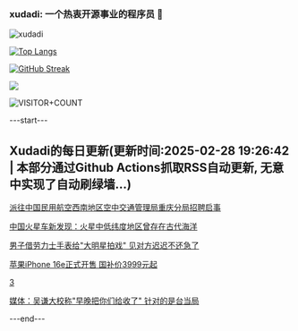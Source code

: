 ### xudadi: 一个热衷开源事业的程序员 👋

![xudadi](https://github-readme-stats-git-masterorgs-github-readme-stats-team.vercel.app/api?username=xudadi)

[![Top Langs](https://github-readme-stats.vercel.app/api/top-langs/?username=xudadi)](https://github.com/anuraghazra/github-readme-stats)

[![GitHub Streak](https://streak-stats.demolab.com?user=xudadi&locale=zh_Hans)](https://git.io/streak-stats)

![](https://raw.githubusercontent.com/xudadi/xudadi/main/assets/github-contribution-grid-snake.svg)

![VISITOR+COUNT](https://komarev.com/ghpvc/?username=xudadi&label=VISITOR+COUNT)


---start---

## Xudadi的每日更新(更新时间:2025-02-28 19:26:42 | 本部分通过Github Actions抓取RSS自动更新, 无意中实现了自动刷绿墙...)

[派往中国民用航空西南地区空中交通管理局重庆分局招聘启事](https://www.gongkaoleida.com/article/2304291)

[中国火星车新发现：火星中低纬度地区曾存在古代海洋](https://m.163.com/news/article/JPFQIMUF000189PS.html)

[男子借劳力士手表给"大明星拍戏" 见对方迟迟不还急了](https://m.163.com/news/article/JPFJTPVD0514R9OJ.html)

[苹果iPhone 16e正式开售 国补价3999元起](https://m.163.com/news/article/JPFQ6CPK0001899N.html)

[3](https://m.163.com/touch/news/sub/domestic)

[媒体：吴谦大校称"早晚把你们给收了" 针对的是台当局](https://m.163.com/news/article/JPFLPLHM0550A0OW.html)

---end---
